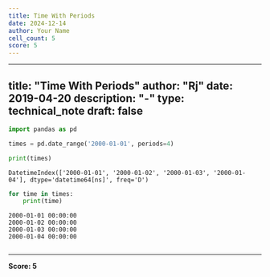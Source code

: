 ```yaml
---
title: Time With Periods
date: 2024-12-14
author: Your Name
cell_count: 5
score: 5
---
```


---
title: "Time With Periods"
author: "Rj"
date: 2019-04-20
description: "-"
type: technical_note
draft: false
---

```python
import pandas as pd
```


```python
times = pd.date_range('2000-01-01', periods=4)

print(times)
```

    DatetimeIndex(['2000-01-01', '2000-01-02', '2000-01-03', '2000-01-04'], dtype='datetime64[ns]', freq='D')



```python
for time in times:
    print(time)
```

    2000-01-01 00:00:00
    2000-01-02 00:00:00
    2000-01-03 00:00:00
    2000-01-04 00:00:00



```python

```


---
**Score: 5**